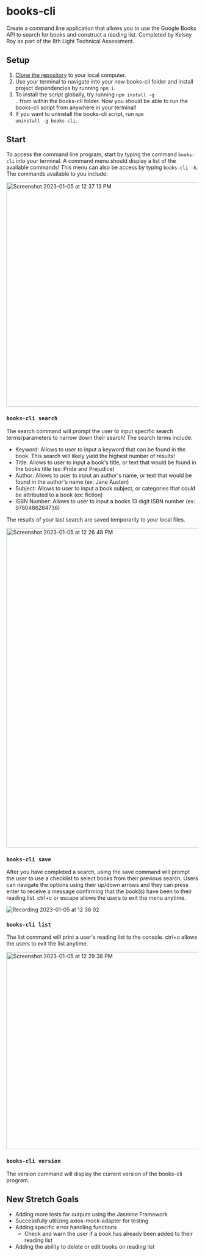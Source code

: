 # books-cli
Create a command line application that allows you to use the Google Books API to search for books and construct a reading list. Completed by Kelsey Roy as part of the 8th Light Technical Assessment.

## Setup
1. [Clone the repository](https://docs.github.com/en/repositories/creating-and-managing-repositories/cloning-a-repository) to your local computer.
2. Use your terminal to navigate into your new books-cli folder and install project dependencies by running <code>npm i</code>.
3. To install the script globally, try running <code>npm install -g .</code> from within the books-cli folder. Now you should be able to run the books-cli script from anywhere in your terminal!
4. If you want to uninstall the books-cli script, run <code>npm uninstall -g books-cli</code>.

## Start

To access the command line program, start by typing the command <code>books-cli</code> into your terminal. A command menu should display a list of the available commands! This menu can also be access by typing <code>books-cli -h</code>. The commands available to you include:

<img width="589" alt="Screenshot 2023-01-05 at 12 37 13 PM" src="https://user-images.githubusercontent.com/89801075/210844676-e50677e1-92cc-4d1f-b757-61edb3f3fd50.png">


### <code>books-cli search</code>
The search command will prompt the user to input specific search terms/parameters to narrow down their search! The search terms include:
* Keyword: Allows to user to input a keyword that can be found in the book. This search will likely yield the highest number of results! 
* Title: Allows to user to input a book's title, or text that would be found in the books title (ex: Pride and Prejudice)
* Author: Allows to user to input an author's name, or text that would be found in the author's name (ex: Jane Austen)
* Subject: Allows to user to input a book subject, or categories that could be attributed to a book (ex: fiction)
* ISBN Number: Allows to user to input a books 13 digit ISBN number (ex: 9780486284736)

The results of your last search are saved temporarily to your local files.

<img width="838" alt="Screenshot 2023-01-05 at 12 26 48 PM" src="https://user-images.githubusercontent.com/89801075/210842833-6b65f782-58ba-4a7e-8789-c1b9da9d1cf2.png">


### <code>books-cli save</code>
After you have completed a search, using the save command will prompt the user to use a checklist to select books from their previous search. Users can navigate the options using their up/down arrows and they can press enter to receive a message confirming that the book(s) have been to their reading list. ctrl+c or escape allows the users to exit the menu anytime.

![Recording 2023-01-05 at 12 36 02](https://user-images.githubusercontent.com/89801075/210844524-d550bb6f-2de4-499b-a1af-d4763e2eef01.gif)


### <code>books-cli list</code>
The list command will print a user's reading list to the console. ctrl+c allows the users to exit the list anytime.

<img width="517" alt="Screenshot 2023-01-05 at 12 29 38 PM" src="https://user-images.githubusercontent.com/89801075/210843378-0f87925b-50a9-421c-9195-fbda467eafa8.png">

### <code>books-cli version</code>
The version command will display the current version of the books-cli program.

## New Stretch Goals
* Adding more tests for outputs using the Jasmine Framework
* Successfully utilizing axios-mock-adapter for testing
* Adding specific error handling functions
  * Check and warn the user if a book has already been added to their reading list
* Adding the ability to delete or edit books on reading list
